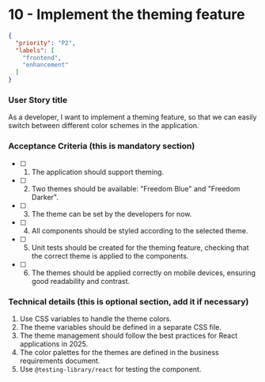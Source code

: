 # 10 - Implement the theming feature

```json
{
  "priority": "P2",
  "labels": [
    "frontend",
    "enhancement"
  ]
}
```

### User Story title

As a developer, I want to implement a theming feature, so that we can easily switch between different color schemes in the application.

### Acceptance Criteria (this is mandatory section)

- [ ] 1. The application should support theming.
- [ ] 2. Two themes should be available: "Freedom Blue" and "Freedom Darker".
- [ ] 3. The theme can be set by the developers for now.
- [ ] 4. All components should be styled according to the selected theme.
- [ ] 5. Unit tests should be created for the theming feature, checking that the correct theme is applied to the components.
- [ ] 6. The themes should be applied correctly on mobile devices, ensuring good readability and contrast.

### Technical details (this is optional section, add it if necessary)

1.  Use CSS variables to handle the theme colors.
2.  The theme variables should be defined in a separate CSS file.
3.  The theme management should follow the best practices for React applications in 2025.
4.  The color palettes for the themes are defined in the business requirements document.
5.  Use `@testing-library/react` for testing the component.
